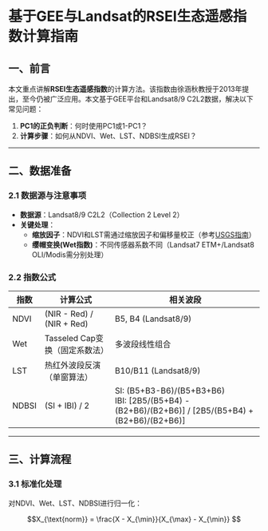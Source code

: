 # 基于GEE与Landsat的RSEI生态遥感指数计算指南

## 一、前言
本文重点讲解**RSEI生态遥感指数**的计算方法。该指数由徐涵秋教授于2013年提出，至今仍被广泛应用。本文基于GEE平台和Landsat8/9 C2L2数据，解决以下常见问题：
1. ​**PC1的正负判断**：何时使用PC1或1-PC1？
2. ​**计算步骤**：如何从NDVI、Wet、LST、NDBSI生成RSEI？

---

## 二、数据准备
### 2.1 数据源与注意事项
- ​**数据源**：Landsat8/9 C2L2（Collection 2 Level 2）
- ​**关键处理**：
  - ​**缩放因子**：NDVI和LST需通过缩放因子和偏移量校正（参考[USGS指南](https://www.usgs.gov/media/files/landsat-8-9-collection-2-level-2-science-product-guide)）
  - ​**缨帽变换(Wet指数)**：不同传感器系数不同（Landsat7 ETM+/Landsat8 OLI/Modis需分别处理）

### 2.2 指数公式
| 指数    | 计算公式                          | 相关波段                |
|---------|-----------------------------------|-------------------------|
| NDVI    | (NIR - Red) / (NIR + Red)        | B5, B4 (Landsat8/9)     |
| Wet     | Tasseled Cap变换（固定系数法）    | 多波段线性组合          |
| LST     | 热红外波段反演（单窗算法）        | B10/B11 (Landsat8/9)    |
| NDBSI   | (SI + IBI) / 2                    | SI: (B5+B3-B6)/(B5+B3+B6)<br>IBI: [2B5/(B5+B4) - (B2+B6)/(B2+B6)] / [2B5/(B5+B4) + (B2+B6)/(B2+B6)] |

---

## 三、计算流程
### 3.1 标准化处理
对NDVI、Wet、LST、NDBSI进行归一化：
```math
X_{\text{norm}} = \frac{X - X_{\min}}{X_{\max} - X_{\min}}

